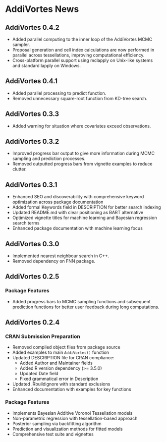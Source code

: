 # AddiVortes News

## AddiVortes 0.4.2

* Added parallel computing to the inner loop of the AddiVortes MCMC sampler.
* Proposal generation and cell index calculations are now performed in parallel across tessellations, improving computational efficiency.
* Cross-platform parallel support using mclapply on Unix-like systems and standard lapply on Windows.

## AddiVortes 0.4.1

* Added parallel processing to predict function.
* Removed unnecessary square-root function from KD-tree search.

## AddiVortes 0.3.3

* Added warning for situation where covariates exceed observations.

## AddiVortes 0.3.2

* Improved progress bar output to give more information during MCMC sampling and prediction processes.
* Removed outputted progress bars from vignette examples to reduce clutter.

## AddiVortes 0.3.1

* Enhanced SEO and discoverability with comprehensive keyword optimization across package documentation
* Added formal Keywords field in DESCRIPTION for better search indexing
* Updated README.md with clear positioning as BART alternative
* Optimized vignette titles for machine learning and Bayesian regression search terms
* Enhanced package documentation with machine learning focus

## AddiVortes 0.3.0

* Implemented nearest neighbour search in C++.
* Removed dependency on FNN package.

## AddiVortes 0.2.5

### Package Features

* Added progress bars to MCMC sampling functions and subsequent prediction functions for better user feedback during long computations.

## AddiVortes 0.2.4

### CRAN Submission Preparation

* Removed compiled object files from package source
* Added examples to main `AddiVortes()` function
* Updated DESCRIPTION file for CRAN compliance:
  - Added Author and Maintainer fields  
  - Added R version dependency (>= 3.5.0)
  - Updated Date field
  - Fixed grammatical error in Description
* Updated .Rbuildignore with standard exclusions
* Enhanced documentation with examples for key functions

### Package Features

* Implements Bayesian Additive Voronoi Tessellation models
* Non-parametric regression with tessellation-based approach  
* Posterior sampling via backfitting algorithm
* Prediction and visualization methods for fitted models
* Comprehensive test suite and vignettes